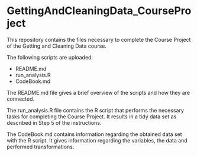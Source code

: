 # GettingAndCleaningData_CourseProject
This repository contains the files necessary to complete the Course Project of the Getting and Cleaning Data course.

The following scripts are uploaded:
- README.md
- run_analysis.R
- CodeBook.md

The README.md file gives a brief overview of the scripts and how they are connected.

The run_analysis.R file contains the R script that performs the necessary tasks for completing the Course Project. It results in a tidy data set as described in Step 5 of the instructions.

The CodeBook.md contains information regarding the obtained data set with the R script. It gives information regarding the variables, the data and performed transformations.